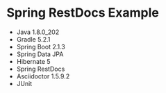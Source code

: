  # Spring RestDocs Example 

- Java 1.8.0_202
- Gradle 5.2.1
- Spring Boot 2.1.3
- Spring Data JPA
- Hibernate 5
- Spring RestDocs
- Asciidoctor 1.5.9.2
- JUnit
